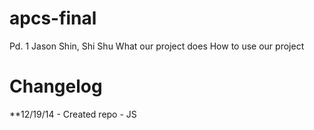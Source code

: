 apcs-final
==========

Pd. 1
Jason Shin, Shi Shu
What our project does
How to use our project

Changelog
==========

**12/19/14 - Created repo - JS
